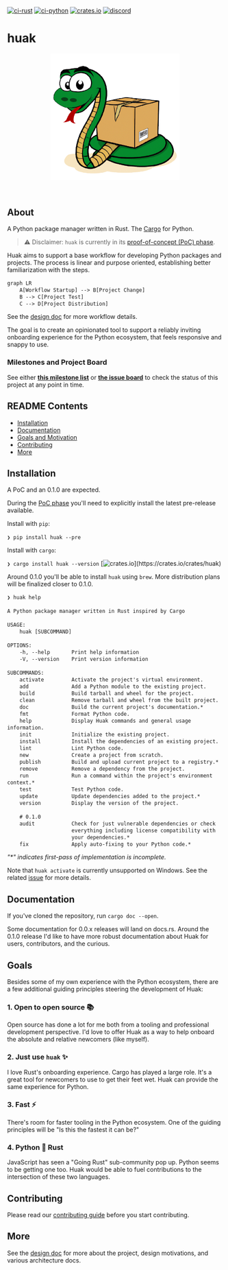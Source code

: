 [![ci-rust](https://github.com/cnpryer/huak/actions/workflows/ci-rust.yaml/badge.svg)](https://github.com/cnpryer/huak/actions/workflows/ci-rust.yaml)
[![ci-python](https://github.com/cnpryer/huak/actions/workflows/ci-python.yaml/badge.svg)](https://github.com/cnpryer/huak/actions/workflows/ci-python.yaml)
[![crates.io](https://img.shields.io/crates/v/huak.svg)](https://crates.io/crates/huak)
[![discord](https://img.shields.io/discord/1022879330470199347?color=7289DA&logo=discord)](https://discord.gg/St3menxFZT)

# huak

<div align="center">

<a href="https://docs.rs/crate/huak"><img src="docs/assets/img/logo.png" alt="Huak logo" width="300" role="img"></a>

</div>

<br>

## About

A Python package manager written in Rust. The [Cargo](https://github.com/rust-lang/cargo) for Python.

> ⚠️ Disclaimer: `huak` is currently in its [proof-of-concept (PoC) phase](https://github.com/cnpryer/huak/milestones).

Huak aims to support a base workflow for developing Python packages and projects. The process is linear and purpose oriented, establishing better familiarization with the steps.

```mermaid
graph LR
    A[Workflow Startup] --> B[Project Change]
    B --> C[Project Test]
    C --> D[Project Distribution]
```

See the [design doc](/docs/design_doc.md) for more workflow details.

The goal is to create an opinionated tool to support a reliably inviting onboarding experience for the Python ecosystem, that feels responsive and snappy to use.

### Milestones and Project Board

See either **[this milestone list](https://github.com/cnpryer/huak/milestones)** or **[the issue board](https://github.com/users/cnpryer/projects/5)** to check the status of this project at any point in time.

## README Contents

- [Installation](#installation)
- [Documentation](#documentation)
- [Goals and Motivation](#goals)
- [Contributing](#contributing)
- [More](#more)

## Installation

A PoC and an 0.1.0 are expected.

During the [PoC phase](https://github.com/cnpryer/huak/milestones) you'll need to explicitly install the latest pre-release available.

Install with `pip`:

`❯ pip install huak --pre`

Install with `cargo`:

`❯ cargo install huak --version` [![crates.io](https://img.shields.io/crates/v/huak.svg?label="")](https://crates.io/crates/huak)

Around 0.1.0 you'll be able to install `huak` using `brew`. More distribution plans will be finalized closer to 0.1.0.

```
❯ huak help

A Python package manager written in Rust inspired by Cargo

USAGE:
    huak [SUBCOMMAND]

OPTIONS:
    -h, --help       Print help information
    -V, --version    Print version information

SUBCOMMANDS:
    activate         Activate the project's virtual environment.
    add              Add a Python module to the existing project.
    build            Build tarball and wheel for the project.
    clean            Remove tarball and wheel from the built project.
    doc              Build the current project's documentation.*
    fmt              Format Python code.
    help             Display Huak commands and general usage information.
    init             Initialize the existing project.
    install          Install the dependencies of an existing project.
    lint             Lint Python code.
    new              Create a project from scratch.
    publish          Build and upload current project to a registry.*
    remove           Remove a dependency from the project.
    run              Run a command within the project's environment context.*
    test             Test Python code.
    update           Update dependencies added to the project.*
    version          Display the version of the project.
    
    # 0.1.0
    audit            Check for just vulnerable dependencies or check
                     everything including license compatibility with
                     your dependencies.*
    fix              Apply auto-fixing to your Python code.*
```
_"*" indicates first-pass of implementation is incomplete._

Note that `huak activate` is currently unsupported on Windows. See the related [issue](https://github.com/cnpryer/huak/issues/302) for more details.

## Documentation

If you've cloned the repository, run `cargo doc --open`.

Some documentation for 0.0.x releases will land on docs.rs. Around the 0.1.0 release I'd like to have more robust documentation about Huak for users, contributors, and the curious.

## Goals

Besides some of my own experience with the Python ecosystem, there are a few additional guiding principles steering the development of Huak:

### 1. Open to open source 📚

Open source has done a lot for me both from a tooling and professional development perspective. I'd love to offer Huak as a way to help onboard the absolute and relative newcomers (like myself).

### 2. Just use `huak` ✨

I love Rust's onboarding experience. Cargo has played a large role. It's a great tool for newcomers to use to get their feet wet. Huak can provide the same experience for Python.

### 3. Fast ⚡️

There's room for faster tooling in the Python ecosystem. One of the guiding principles will be "Is this the fastest it can be?"

### 4. Python 🤝 Rust

JavaScript has seen a "Going Rust" sub-community pop up. Python seems to be getting one too. Huak would be able to fuel contributions to the intersection of these two languages.

## Contributing

Please read our [contributing guide](/docs/CONTRIBUTING.md) before you start contributing.

## More

See the [design doc](/docs/design_doc.md) for more about the project, design motivations, and various architecture docs.
